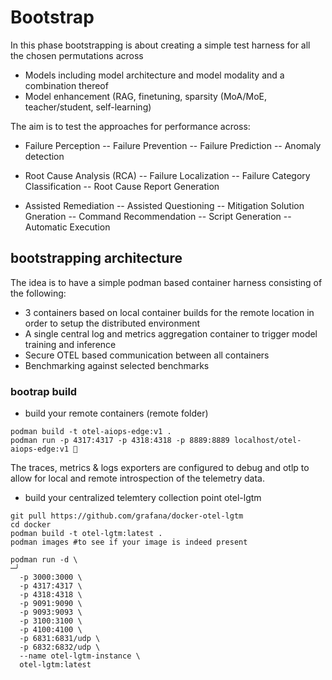 # Bootstrap

In this phase bootstrapping is about creating a simple test harness for all the chosen permutations across 
- Models including model architecture and model modality and a combination thereof 
- Model enhancement (RAG, finetuning, sparsity (MoA/MoE, teacher/student, self-learning)

The aim is to test the approaches for performance across:
- Failure Perception
-- Failure Prevention
-- Failure Prediction
-- Anomaly detection

- Root Cause Analysis (RCA)
-- Failure Localization
-- Failure Category Classification
-- Root Cause Report Generation

- Assisted Remediation
-- Assisted Questioning
-- Mitigation Solution Gneration
-- Command Recommendation
-- Script Generation
-- Automatic Execution

## bootstrapping architecture

The idea is to have a simple podman based container harness consisting of the following:
- 3 containers based on local container builds for the remote location in order to setup the distributed environment
- A single central log and metrics aggregation container to trigger model training and inference
- Secure OTEL based communication between all containers
- Benchmarking against selected benchmarks

### bootrap build
- build your remote containers (remote folder)
```
podman build -t otel-aiops-edge:v1 .
podman run -p 4317:4317 -p 4318:4318 -p 8889:8889 localhost/otel-aiops-edge:v1 🔭
```
The traces, metrics & logs exporters are configured to debug and otlp to allow for local and remote introspection of the telemetry data.

- build your centralized telemtery collection point otel-lgtm
```
git pull https://github.com/grafana/docker-otel-lgtm
cd docker
podman build -t otel-lgtm:latest .
podman images #to see if your image is indeed present

podman run -d \                                                                         ─╯
  -p 3000:3000 \      
  -p 4317:4317 \
  -p 4318:4318 \
  -p 9091:9090 \
  -p 9093:9093 \
  -p 3100:3100 \
  -p 4100:4100 \
  -p 6831:6831/udp \
  -p 6832:6832/udp \
  --name otel-lgtm-instance \
  otel-lgtm:latest
```

